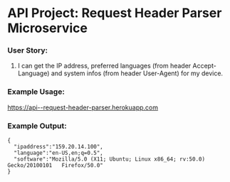 # API Project: Request Header Parser Microservice

### User Story:
1. I can get the IP address, preferred languages (from header Accept-Language)
and system infos (from header User-Agent) for my device.

### Example Usage:
 
  https://api--request-header-parser.herokuapp.com
  
### Example Output:

    {
      "ipaddress":"159.20.14.100",
      "language":"en-US,en;q=0.5",
      "software":"Mozilla/5.0 (X11; Ubuntu; Linux x86_64; rv:50.0) Gecko/20100101   Firefox/50.0"
    }
